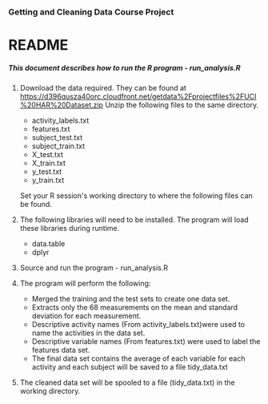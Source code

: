 ### Getting and Cleaning Data Course Project
# README

##### This document describes how to run the R program - run_analysis.R


1. Download the data required. They can be found at https://d396qusza40orc.cloudfront.net/getdata%2Fprojectfiles%2FUCI%20HAR%20Dataset.zip 
   Unzip the following files to the same directory.

	* activity_labels.txt
	* features.txt
	* subject_test.txt
	* subject_train.txt
	* X_test.txt
	* X_train.txt
	* y_test.txt
	* y_train.txt
		  
   Set your R session's working directory to where the following files can be found.

2. The following libraries will need to be installed. The program will load these libraries during runtime.
	* data.table
	* dplyr

3. Source and run the program - run_analysis.R

4. The program will perform the following:

	* Merged the training and the test sets to create one data set.
	* Extracts only the 68 measurements on the mean and standard deviation for each measurement.
	* Descriptive activity names (From activity_labels.txt)were used to name the activities in the data set.
	* Descriptive variable names (From features.txt) were used to label the features data set.
	* The final data set contains the average of each variable for each activity and each subject will be saved to a file tidy_data.txt

5. The cleaned data set will be spooled to a file (tidy_data.txt) in the working directory.
